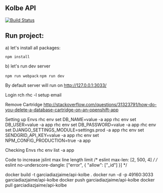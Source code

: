 Kolbe API
----

[![Build Status](https://travis-ci.org/garciadiazjaime/api-kolbe.svg)](https://travis-ci.org/garciadiazjaime/api-kolbe)

Run project:
----
a) let's install all packages:

`npm install`

b) let's run dev server

`npm run webpack`
`npm run dev`

By default server will run on http://127.0.0.1:3033/

Login rch
rhc -l setup email

Remove Cartridge
http://stackoverflow.com/questions/31323791/how-do-you-delete-a-database-cartridge-on-an-openshift-app

Setting up Envs
rhc env set DB_NAME=value -a app
rhc env set DB_USER=value -a app
rhc env set DB_PASSWORD=value -a app
rhc env set DJANGO_SETTINGS_MODULE=settings.prod -a app
rhc env set SENDGRID_API_KEY=value -a app
rhc env set NPM_CONFIG_PRODUCTION=true -a app

Checking Envs
rhc env list -a app

Code to increase jslint max line length limit
/* eslint max-len: [2, 500, 4] */
/* eslint no-underscore-dangle: ["error", { "allow": ["_id"] }] */

docker build -t garciadiazjaime/api-kolbe .
docker run -d -p 49160:3033 garciadiazjaime/api-kolbe
docker push garciadiazjaime/api-kolbe
docker pull garciadiazjaime/api-kolbe
